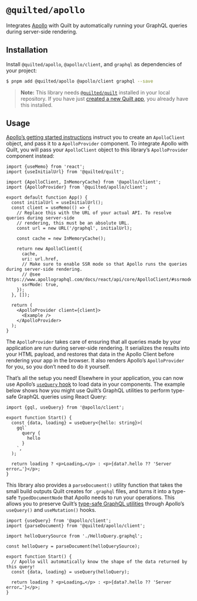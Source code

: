 # `@quilted/apollo`

Integrates [Apollo](https://www.apollographql.com/docs/react) with Quilt by automatically running your GraphQL queries during server-side rendering.

## Installation

Install `@quilted/apollo`, `@apollo/client`, and `graphql` as dependencies of your project:

```bash
$ pnpm add @quilted/apollo @apollo/client graphql --save
```

> **Note:** This library needs [`@quilted/quilt`](../../packages/quilt) installed in your local repository. If you have just [created a new Quilt app](../../documentation/getting-started.md), you already have this installed.

## Usage

[Apollo’s getting started instructions](https://www.apollographql.com/docs/react/get-started) instruct you to create an `ApolloClient` object, and pass it to a `ApolloProvider` component. To integrate Apollo with Quilt, you will pass your `ApolloClient` object to this library’s `ApolloProvider` component instead:

```tsx
import {useMemo} from 'react';
import {useInitialUrl} from '@quilted/quilt';

import {ApolloClient, InMemoryCache} from '@apollo/client';
import {ApolloProvider} from '@quilted/apollo/client';

export default function App() {
  const initialUrl = useInitialUrl();
  const client = useMemo(() => {
    // Replace this with the URL of your actual API. To resolve queries during server-side
    // rendering, this must be an absolute URL.
    const url = new URL('/graphql', initialUrl);

    const cache = new InMemoryCache();

    return new ApolloClient({
      cache,
      uri: url.href,
      // Make sure to enable SSR mode so that Apollo runs the queries during server-side rendering.
      // @see https://www.apollographql.com/docs/react/api/core/ApolloClient/#ssrmode
      ssrMode: true,
    });
  }, []);

  return (
    <ApolloProvider client={client}>
      <Example />
    </ApolloProvider>
  );
}
```

The `ApolloProvider` takes care of ensuring that all queries made by your application are run during server-side rendering. It serializes the results into your HTML payload, and restores that data in the Apollo Client before rendering your app in the browser. It also renders Apollo’s `ApolloProvider` for you, so you don’t need to do it yourself.

That’s all the setup you need! Elsewhere in your application, you can now use Apollo’s [`useQuery` hook](https://www.apollographql.com/docs/react/api/react/hooks#usequery) to load data in your components. The example below shows how you might use Quilt’s GraphQL utilities to perform type-safe GraphQL queries using React Query:

```tsx
import {gql, useQuery} from '@apollo/client';

export function Start() {
  const {data, loading} = useQuery<{hello: string}>(
    gql`
      query {
        hello
      }
    `,
  );

  return loading ? <p>Loading…</p> : <p>{data?.hello ?? 'Server error…'}</p>;
}
```

This library also provides a `parseDocument()` utility function that takes the small build outputs Quilt creates for `.graphql` files, and turns it into a type-safe `TypedDocumentNode` that Apollo needs to run your operations. This allows you to preserve Quilt’s [type-safe GraphQL utilities](../../documentation/features/graphql.md#types) through Apollo’s `useQuery()` and `useMutation()` hooks.

```tsx
import {useQuery} from '@apollo/client';
import {parseDocument} from '@quilted/apollo/client';

import helloQuerySource from './HelloQuery.graphql';

const helloQuery = parseDocument(helloQuerySource);

export function Start() {
  // Apollo will automatically know the shape of the data returned by this query!
  const {data, loading} = useQuery(helloQuery);

  return loading ? <p>Loading…</p> : <p>{data?.hello ?? 'Server error…'}</p>;
}
```
